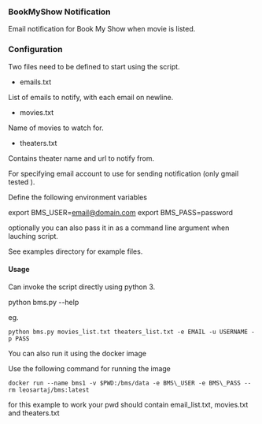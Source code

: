 ### BookMyShow Notification

Email notification for Book My Show when movie is listed.


### Configuration

Two files need to be defined to start using the script.

- emails.txt

List of emails to notify, with each email on newline.

- movies.txt

Name of movies to watch for.

- theaters.txt

Contains theater name and url to notify from.

For specifying email account to use for sending notification
 (only gmail tested ).

Define the following environment variables

export BMS\_USER=email@domain.com
export BMS\_PASS=password

optionally you can also pass it in
as a command line argument when lauching script.

See examples directory for example files.

#### Usage

Can invoke the script directly using python 3.

python bms.py --help

eg.

`python bms.py movies_list.txt theaters_list.txt -e EMAIL -u USERNAME -p PASS`

You can also run it using the docker image

Use the following command for running the image

`docker run --name bms1 -v $PWD:/bms/data -e BMS\_USER -e BMS\_PASS --rm leosartaj/bms:latest`

for this example to work your pwd should contain email\_list.txt, movies.txt and theaters.txt
